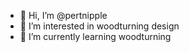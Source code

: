 - 👋 Hi, I’m @pertnipple
- 👀 I’m interested in woodturning design
- 🌱 I’m currently learning woodturning

<!---
pertnipple/pertnipple is a ✨ special ✨ repository because its `README.md` (this file) appears on your GitHub profile.
You can click the Preview link to take a look at your changes.
--->
